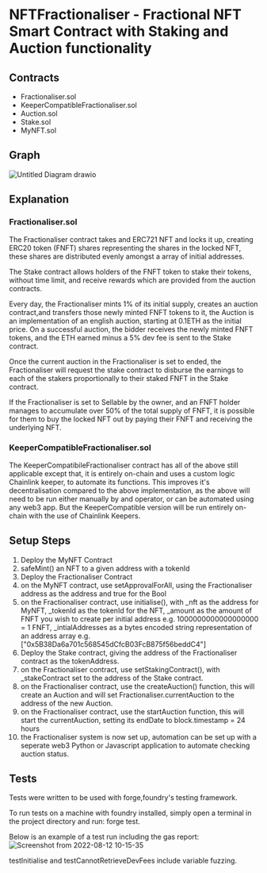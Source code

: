 # NFTFractionaliser - Fractional NFT Smart Contract with Staking and Auction functionality

## Contracts
* Fractionaliser.sol
* KeeperCompatibleFractionaliser.sol
* Auction.sol
* Stake.sol
* MyNFT.sol

## Graph
![Untitled Diagram drawio](https://user-images.githubusercontent.com/59070507/184132177-8d037626-7f21-4fad-8142-db284643c4ae.png)

## Explanation

### Fractionaliser.sol

The Fractionaliser contract takes and ERC721 NFT and locks it up, creating ERC20 token (FNFT) shares representing the shares in the locked NFT, these shares 
are distributed evenly amongst a array of initial addresses. 

The Stake contract allows holders of the FNFT token to stake their tokens, without time limit, 
and receive rewards which are provided from the auction contracts. 

Every day, the Fractionaliser mints 1% of its initial supply, creates an auction contract,and transfers those newly minted FNFT tokens to it, the Auction is an implementation of an english auction, starting at 0.1ETH as the initial price. On a successful auction,
the bidder receives the newly minted FNFT tokens, and the ETH earned minus a 5% dev fee is sent to the Stake contract.

Once the current auction in the Fractionaliser is set to ended, the Fractionaliser will request the stake contract to disburse the earnings to each of the stakers 
proportionally to their staked FNFT in the Stake contract.

If the Fractionaliser is set to Sellable by the owner, and an FNFT holder manages to accumulate over 50% of the total supply of FNFT, it is possible for them to buy the locked NFT out by paying their FNFT and receiving the underlying NFT.

### KeeperCompatibleFractionaliser.sol
The KeeperCompatibileFractionaliser contract has all of the above still applicable except that, it is entirely on-chain and uses a custom logic Chainlink keeper, to automate its functions. This improves it's decentralisation compared to the above implementation, as the above
will need to be run either manually by and operator, or can be automated using any web3 app. But the KeeperCompatible version will be run entirely on-chain with the use of Chainlink Keepers.

## Setup Steps
1. Deploy the MyNFT Contract
2. safeMint() an NFT to a given address with a tokenId
3. Deploy the Fractionaliser Contract
4. on the MyNFT contract, use setApprovalForAll, using the Fractionaliser address as the address and true for the Bool
5. on the Fractionaliser contract, use initialise(), with _nft as the address for MyNFT, _tokenId as the tokenId for the NFT, _amount as the amount of FNFT you wish to create per initial address e.g. 1000000000000000000 = 1 FNFT, _intialAddresses as a bytes encoded string representation of an address array e.g. ["0x5B38Da6a701c568545dCfcB03FcB875f56beddC4"]
6. Deploy the Stake contract, giving the address of the Fractionaliser contract as the tokenAddress.
7. on the Fractionaliser contract, use setStakingContract(), with _stakeContract set to the address of the Stake contract.
8. on the Fractionaliser contract, use the createAuction() function, this will create an Auction and will set Fractionaliser.currentAuction to the address of the new Auction.
9. on the Fractionaliser contract, use the startAuction function, this will start the currentAuction, setting its endDate to block.timestamp = 24 hours
10. the Fractionaliser system is now set up, automation can be set up with a seperate web3 Python or Javascript application to automate checking auction status.

## Tests
Tests were written to be used with forge,foundry's testing framework.

To run tests on a machine with foundry installed, simply open a terminal in the project directory and run: forge test.

Below is an example of a test run including the gas report:
![Screenshot from 2022-08-12 10-15-35](https://user-images.githubusercontent.com/59070507/184263855-5bfe101c-be5a-4bb0-b0ef-729a718f5ef7.png)

testInitialise and testCannotRetrieveDevFees include variable fuzzing.


